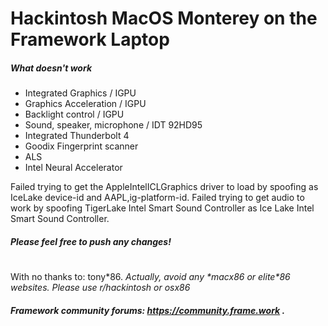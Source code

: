 # Hackintosh MacOS Monterey on the Framework Laptop

##### What doesn't work
- Integrated Graphics / IGPU
- Graphics Acceleration / IGPU
- Backlight control / IGPU
- Sound, speaker, microphone / IDT 92HD95
- Integrated Thunderbolt 4
- Goodix Fingerprint scanner
- ALS
- Intel Neural Accelerator

Failed trying to get the AppleIntelICLGraphics driver to load by spoofing as IceLake device-id and AAPL,ig-platform-id.
Failed trying to get audio to work by spoofing TigerLake Intel Smart Sound Controller as Ice Lake Intel Smart Sound Controller.

##### Please feel free to push any changes!
#
With no thanks to: tony\*86. 
*Actually, avoid any \*macx86 or elite\*86 websites. Please use r/hackintosh or osx86* 
##### Framework community forums: https://community.frame.work .
